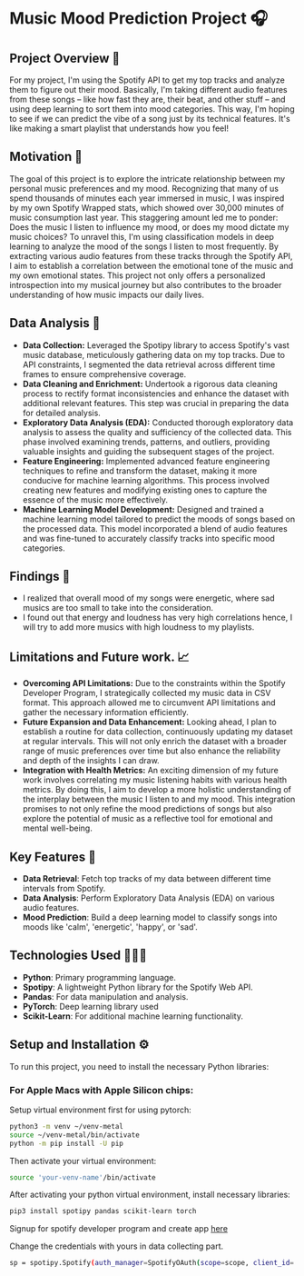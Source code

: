 # Music Mood Prediction Project 🎧

## Project Overview 🔎
For my project, I'm using the Spotify API to get my top tracks and analyze them to figure out their mood. Basically, I'm taking different audio features from these songs – like how fast they are, their beat, and other stuff – and using deep learning to sort them into mood categories. This way, I'm hoping to see if we can predict the vibe of a song just by its technical features. It's like making a smart playlist that understands how you feel!

## Motivation 🚀
The goal of this project is to explore the intricate relationship between my personal music preferences and my mood. Recognizing that many of us spend thousands of minutes each year immersed in music, I was inspired by my own Spotify Wrapped stats, which showed over 30,000 minutes of music consumption last year. This staggering amount led me to ponder: Does the music I listen to influence my mood, or does my mood dictate my music choices? To unravel this, I'm using classification models in deep learning to analyze the mood of the songs I listen to most frequently. By extracting various audio features from these tracks through the Spotify API, I aim to establish a correlation between the emotional tone of the music and my own emotional states. This project not only offers a personalized introspection into my musical journey but also contributes to the broader understanding of how music impacts our daily lives.

## Data Analysis 🧐
- **Data Collection:** Leveraged the Spotipy library to access Spotify's vast music database, meticulously gathering data on my top tracks. Due to API constraints, I segmented the data retrieval across different time frames to ensure comprehensive coverage.
- **Data Cleaning and Enrichment:** Undertook a rigorous data cleaning process to rectify format inconsistencies and enhance the dataset with additional relevant features. This step was crucial in preparing the data for detailed analysis.
- **Exploratory Data Analysis (EDA):** Conducted thorough exploratory data analysis to assess the quality and sufficiency of the collected data. This phase involved examining trends, patterns, and outliers, providing valuable insights and guiding the subsequent stages of the project.
- **Feature Engineering:** Implemented advanced feature engineering techniques to refine and transform the dataset, making it more conducive for machine learning algorithms. This process involved creating new features and modifying existing ones to capture the essence of the music more effectively.
- **Machine Learning Model Development:** Designed and trained a machine learning model tailored to predict the moods of songs based on the processed data. This model incorporated a blend of audio features and was fine-tuned to accurately classify tracks into specific mood categories.

## Findings 🔮

- I realized that overall mood of my songs were energetic, where sad musics are too small to take into the consideration. 
- I found out that energy and loudness has very high correlations hence, I will try to add more musics with high loudness to my playlists.

## Limitations and Future work. 📈
- **Overcoming API Limitations:** Due to the constraints within the Spotify Developer Program, I strategically collected my music data in CSV format. This approach allowed me to circumvent API limitations and gather the necessary information efficiently.
- **Future Expansion and Data Enhancement:** Looking ahead, I plan to establish a routine for data collection, continuously updating my dataset at regular intervals. This will not only enrich the dataset with a broader range of music preferences over time but also enhance the reliability and depth of the insights I can draw. 
- **Integration with Health Metrics:** An exciting dimension of my future work involves correlating my music listening habits with various health metrics. By doing this, I aim to develop a more holistic understanding of the interplay between the music I listen to and my mood. This integration promises to not only refine the mood predictions of songs but also explore the potential of music as a reflective tool for emotional and mental well-being.

## Key Features 🔑
- **Data Retrieval**: Fetch top tracks of my data between different time intervals from Spotify.
- **Data Analysis**: Perform Exploratory Data Analysis (EDA) on various audio features.
- **Mood Prediction**: Build a deep learning model to classify songs into moods like 'calm', 'energetic', 'happy', or 'sad'.

## Technologies Used 🧑🏻‍💻
- **Python**: Primary programming language.
- **Spotipy**: A lightweight Python library for the Spotify Web API.
- **Pandas**: For data manipulation and analysis.
- **PyTorch**: Deep learning library used
- **Scikit-Learn**: For additional machine learning functionality.

## Setup and Installation ⚙️
To run this project, you need to install the necessary Python libraries:

### For Apple Macs with Apple Silicon chips:
Setup virtual environment first for using pytorch:
```bash
python3 -m venv ~/venv-metal
source ~/venv-metal/bin/activate
python -m pip install -U pip
```
Then activate your virtual environment:
```bash
source 'your-venv-name'/bin/activate
```
After activating your python virtual environment, install necessary libraries:
```bash
pip3 install spotipy pandas scikit-learn torch
```

Signup for spotify developer program and create app [here](https://developer.spotify.com)

Change the credentials with yours in data collecting part.
```bash
sp = spotipy.Spotify(auth_manager=SpotifyOAuth(scope=scope, client_id='your-client-id', client_secret='your-client-secret', redirect_uri='http://localhost/'))
```
